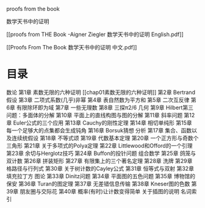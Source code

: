 

proofs from the book

数学天书中的证明

[[proofs from THE Book -Aigner Ziegler 数学天书中的证明 English.pdf]]

[[Proofs From The Book 数学天书中的证明 中文.pdf]]

# 目录

数论
第1章 素数无限的六种证明 [[chap01素数无限的六种证明]]
第2章 Bertrand假设
第3章 二项式系数(几乎)非幂
第4章 表自然数为平方和
第5章 二次互反律
第6章 有限除环即为域
第7章 一些无理数
第8章 三探π2/6
几何
第9章 Hilbert第三问题：多面体的分解
第10章 平面上的直线构图与图的分解
第11章 斜率问题
第12章 Euler公式的三个应用
第13章 Cauchy的刚性定理
第14章 相切单纯形
第15章 每一个足够大的点集都会生成钝角
第16章 Borsuk猜想
分析
第17章 集合、函数以及连续统假设
第18章 不等式颂
第19章 代数基本定理
第20章 一个正方形与奇数个三角形
第21章 关于多项式的Polya定理
第22章 Littlewood和Offord的一个引理
第23章 余切与Herglotz技巧
第24章 Buffon的投针问题
组合数学
第25章 鸽笼与双计数
第26章 拼装矩形
第27章 有限集上的三个著名定理
第28章 洗牌
第29章 格路径与行列式
第30章 关于树计数的Cayley公式
第31章 恒等式与双射
第32章 填充拉丁方
图论
第33章 Dinitz问题
第34章 平面图的五色问题
第35章 博物馆的保安
第36章 Turan的图定理
第37章 无差错信息传输
第38章 Kneser图的色数
第39章 朋友圈与交际花
第40章 概率(有时)让计数变得简单
关于插图的说明
名词索引